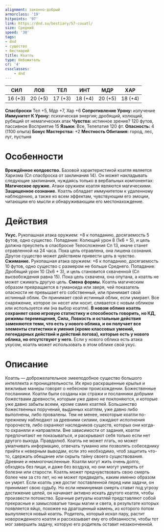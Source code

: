 ```yaml
---
alignment: законно-добрый
armorclass: '19'
hitpoints: '97'
link: https://dnd.su/bestiary/57-couatl/
size: Средний
speed: '30'
tags:
- dnd
- существо
- бестиарий
title: Коатль
type: Небожитель
cr: '4'
cssclasses:
    - dnd
---
```



| СИЛ | ЛОВ | ТЕЛ | ИНТ | МДР | ХАР |
|---|---|---|---|---|---|
| 16 (+3) | 20 (+5) | 17 (+3) | 18 (+4) | 20 (+5) | 18 (+4) |
**Спасброски** Тел +5, Мдр +7, Хар +6
**Сопротивление Урону:** излучение
**Иммунитет К Урону:** психическая энергия; дробящий, колющий, рубящий от немагических атак
**Чувства:** истинное зрение? 120 футов, пассивное Восприятие 15
**Языки:** Все, Телепатия 120 фт.
**Опасность:** 4 (1100 опыта)
**Бонус Мастерства:** +2
**Местность Обитания:** город, лес, луг, пустыня


# Особенности
**Врождённое колдовство.** Базовой характеристикой коатля является Харизма (Сл спасброска от заклинания 14). Он может накладывать следующие заклинания, нуждаясь только в вербальных компонентах:
**Магическое оружие.** Атаки оружием коатля являются магическими.
**Защищенное сознание.** Коатль обладает иммунитетом к удаленному наблюдению, а также ко всем эффектам, чувствующим его эмоции, читающим его мысли и обнаруживающим его местонахождение.


# Действия
**Укус.** Рукопашная атака оружием: +8 к попаданию, досягаемость 5 футов, одно существо. Попадание: Колющий урон 8 (1к6 + 5), и цель должна преуспеть в спасброске Телосложения Сл 13, иначе станет отравленной на 24 часа. Пока цель отравлена, она лишена сознания. Другое существо может действием привести цель в чувство.
**Сжимание.** Рукопашная атака оружием: +6 к попаданию, досягаемость 10 футов, одно существо с размером не больше Среднего. Попадание: Дробящий урон 10 (2к6 + 3), и цель становится схваченной (Сл высвобождения равна 15). Пока цель схвачена, она опутана, а коатль не может сжимать другую цель.
**Смена формы.** Коатль магическим образом превращается в гуманоида или зверя, чей показатель опасности не превышает его собственный, или принимает свой истинный облик. Он принимает свой истинный облик, если умирает. Все снаряжение, которое он несет или носит, сливается с новым обликом или используется им (на выбор коатля).
**В новом облике коатль сохраняет свою игровую статистику и способность говорить, но КД, режимы перемещения, Сила, Ловкость и остальные действия заменяются теми, что есть у нового облика, и он получает все элементы статистики и умения (кроме классовых умений, легендарных действий и действий логова), которые есть у нового облика, но отсутствуют у него.** Если у нового облика есть атака укусом, коатль может использовать в этом облике свой укус.


# Описание
Коатль — доброжелательное змееподобное существо большого интеллекта и проницательности. Их ярко раскрашенные крылья и вежливые манеры говорят о небесном происхождении. Божественные посланники. Коатли были созданы как стражи и посланники добрыми божествами древности, которым уже давно не поклоняются, и которые уже давно забыты всеми, кроме самих коатлей. Большинство божественных поручений, выданных коатлям, уже давно либо выполнены, либо провалены. Тем не менее, некоторые коатли по-прежнему наблюдают за древними силами, ожидают исполнения пророчеств, либо охраняют наследников существ, которых они когда-то охраняли и направляли. Вне зависимости от задания, коатли предпочитают не показываться, и раскрывают себя только если нет другого выхода. Правдолюб. Коатль не может лгать, но может умалчивать информацию, отвечать туманно или позволять собеседнику прийти к неверным выводам, если это необходимо, чтоб защитить что-то, сдержать обещание или скрыть тайну своего существования. Древние и немногочисленные. Коатли могут жить очень долго, обходясь без пищи, и даже без воздуха, но они могут умереть от болезни или старости. Коатль может предчувствовать свою смерть более чем за сто лет, но не может предвидеть, каким именно образом он умрет. Если коатль уже достиг поставленной перед ним задачи, он принимает свою судьбу. Но если неминуемая смерть ставит под угрозу достижение целей, он начинает активно искать другого коатля, чтобы произвести потомство. Брачные ритуалы коатлей представляют собой прекрасные и замысловатые танцы магии и света, в результате которых появляется яйцо, похожее на драгоценный камень, из которого потом вылупляется новый коатль. Родитель, который искал пару, растит новорожденного коатля и рассказывает ему его обязанности, чтобы тот мог завершить задачу, которую его родитель оставит незаконченной.